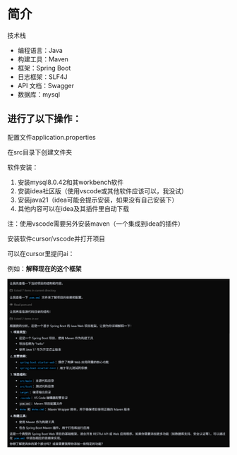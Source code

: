 # 简介



技术栈

- 编程语言：Java
- 构建工具：Maven
- 框架：Spring Boot
- 日志框架：SLF4J
- API 文档：Swagger
- 数据库：mysql

## 进行了以下操作：

配置文件application.properties

在src目录下创建文件夹



软件安装：

1. 安装mysql8.0.42和其workbench软件
2. 安装idea社区版（使用vscode或其他软件应该可以，我没试）
3. 安装java21（idea可能会提示安装，如果没有自己安装下）
4. 其他内容可以在idea及其插件里自动下载

注：使用vscode需要另外安装maven（一个集成到idea的插件）

































安装软件cursor/vscode并打开项目

可以在cursor里提问ai：

例如：**解释现在的这个框架**

![image-20250427210303617](./暂定后端设计规范.assets/image-20250427210303617.png)

